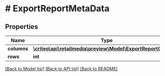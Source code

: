 # # ExportReportMetaData

## Properties

Name | Type | Description | Notes
------------ | ------------- | ------------- | -------------
**columns** | [**\criteo\api\retailmedia\preview\Model\ExportReportColumn[]**](ExportReportColumn.md) |  | [optional]
**rows** | **int** |  | [optional]

[[Back to Model list]](../../README.md#models) [[Back to API list]](../../README.md#endpoints) [[Back to README]](../../README.md)
